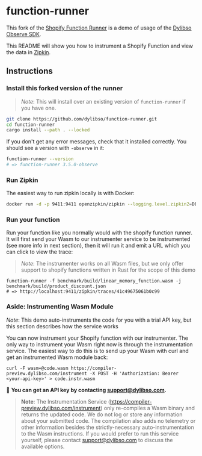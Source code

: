 # function-runner

This fork of the [Shopify Function Runner](https://github.com/Shopify/function-runner) is a demo of usage of the [Dylibso Observe SDK](https://github.com/dylibso/observe-sdk).

This README will show you how to instrument a Shopify Function and view the data in [Zipkin](https://zipkin.io/).

## Instructions

### Install this forked version of the runner

> *Note*: This will install over an existing version of `function-runner` if you have one.

```bash
git clone https://github.com/dylibso/function-runner.git
cd function-runner
cargo install --path . --locked
```

If you don't get any error messages, check that it installed correctly. You should see a version with `-observe` in it:

```bash
function-runner --version
# => function-runner 3.5.0-observe
```

### Run Zipkin

The easiest way to run zipkin locally is with Docker:


```bash
docker run -d -p 9411:9411 openzipkin/zipkin --logging.level.zipkin2=DEBUG
```

### Run your function

Run your function like you normally would with the shopify function runner. It will first send your Wasm to our instrumenter service to be instrumented (see more info in next section), then it will run it and emit a URL which you can click to view the trace:

> *Note*: The instrumenter works on all Wasm files, but we only offer support to shopify functions written in Rust for the scope of this demo

```
function-runner -f benchmark/build/linear_memory_function.wasm -j benchmark/build/product_discount.json
# => http://localhost:9411/zipkin/traces/41c49675061b0c99
```

### Aside: Instrumenting Wasm Module

*Note*: This demo auto-instruments the code for you with a trial API key, but this section describes how the service works

You can now instrument your Shopify function with our instrumenter. The only way to instrument your Wasm right now is through the instrumentation service. The easiest way to do this is to send up your Wasm with curl and get an instrumented Wasm module back:

```
curl -F wasm=@code.wasm https://compiler-preview.dylibso.com/instrument -X POST -H 'Authorization: Bearer <your-api-key>' > code.instr.wasm
```

:key: **You can get an API key by contacting [support@dylibso.com](mailto:support@dylibso.com).**

> **Note**: The Instrumentation Service (https://compiler-preview.dylibso.com/instrument) only re-compiles a Wasm binary and returns the updated code. We do not log or store any information about your submitted code. The compilation also adds no telemetry or other information besides the strictly-necessary auto-instrumentation to the Wasm instructions. If you would prefer to run this service yourself, please contact [support@dylibso.com](mailto:support@dylibso.com) to discuss the available options.


